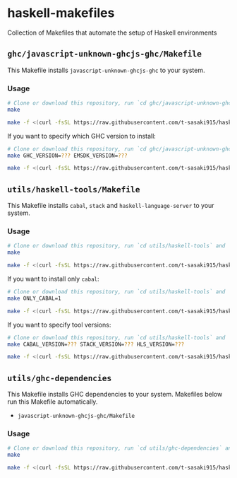 # haskell-makefiles
Collection of Makefiles that automate the setup of Haskell environments

## `ghc/javascript-unknown-ghcjs-ghc/Makefile`
This Makefile installs `javascript-unknown-ghcjs-ghc` to your system.
### Usage
```bash
# Clone or download this repository, run `cd ghc/javascript-unknown-ghcjs-ghc` and
make
```
```bash
make -f <(curl -fsSL https://raw.githubusercontent.com/t-sasaki915/haskell-makefiles/refs/tags/0.1.0.0/ghc/javascript-unknown-ghcjs-ghc/Makefile)
```
If you want to specify which GHC version to install:
```bash
# Clone or download this repository, run `cd ghc/javascript-unknown-ghcjs-ghc` and
make GHC_VERSION=??? EMSDK_VERSION=???
```
```bash
make -f <(curl -fsSL https://raw.githubusercontent.com/t-sasaki915/haskell-makefiles/refs/tags/0.1.0.0/ghc/javascript-unknown-ghcjs-ghc/Makefile) GHC_VERSION=??? EMSDK_VERSION=???
```

## `utils/haskell-tools/Makefile`
This Makefile installs `cabal`, `stack` and `haskell-language-server` to your system.
### Usage
```bash
# Clone or download this repository, run `cd utils/haskell-tools` and
make
```
```bash
make -f <(curl -fsSL https://raw.githubusercontent.com/t-sasaki915/haskell-makefiles/refs/tags/0.1.0.0/utils/haskell-tools/Makefile)
```
If you want to install only `cabal`:
```bash
# Clone or download this repository, run `cd utils/haskell-tools` and
make ONLY_CABAL=1
```
```bash
make -f <(curl -fsSL https://raw.githubusercontent.com/t-sasaki915/haskell-makefiles/refs/tags/0.1.0.0/utils/haskell-tools/Makefile) ONLY_CABAL=1
```
If you want to specify tool versions:
```bash
# Clone or download this repository, run `cd utils/haskell-tools` and
make CABAL_VERSION=??? STACK_VERSION=??? HLS_VERSION=???
```
```bash
make -f <(curl -fsSL https://raw.githubusercontent.com/t-sasaki915/haskell-makefiles/refs/tags/0.1.0.0/utils/haskell-tools/Makefile) CABAL_VERSION=??? STACK_VERSION=??? HLS_VERSION=???
```

## `utils/ghc-dependencies`
This Makefile installs GHC dependencies to your system. Makefiles below run this Makefile automatically.
- `javascript-unknown-ghcjs-ghc/Makefile`
### Usage
```bash
# Clone or download this repository, run `cd utils/ghc-dependencies` and
make
```
```bash
make -f <(curl -fsSL https://raw.githubusercontent.com/t-sasaki915/haskell-makefiles/refs/tags/0.1.0.0/utils/ghc-dependencies/Makefile)
```
